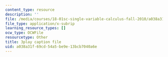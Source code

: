 ```yaml
---
content_type: resource
description: ''
file: /media/courses/18-01sc-single-variable-calculus-fall-2010/a038a31f69cd54a5be9e13bcb7040a6e_4Q37iOyBq44.vtt
file_type: application/x-subrip
learning_resource_types: []
ocw_type: OCWFile
resourcetype: Other
title: 3play caption file
uid: a038a31f-69cd-54a5-be9e-13bcb7040a6e
---
```

